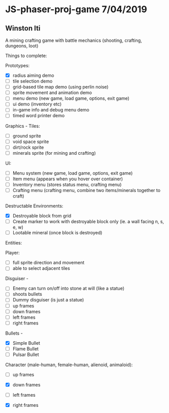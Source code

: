 # JS-phaser-proj-game 7/04/2019
## Winston Iti

A mining crafting game with battle mechanics (shooting, crafting, dungeons, loot)

Things to complete:

Prototypes:

- [x] radius aiming demo
- [ ] tile selection demo 
- [ ] grid-based tile map demo (using perlin noise)
- [ ] sprite movement and animation demo
- [ ] menu demo (new game, load game, options, exit game)
- [ ] ui demo (inventory etc)
- [ ] in-game info and debug menu demo
- [ ] timed word printer demo

Graphics - Tiles:

- [ ] ground sprite
- [ ] void space sprite
- [ ] dirt/rock sprite
- [ ] minerals sprite (for mining and crafting)

UI:

- [ ] Menu system (new game, load game, options, exit game)
- [ ] Item menu (appears when you hover over container)
- [ ] Inventory menu (stores status menu, crafting menu)
- [ ] Crafting menu (crafting menu, combine two items/minerals together to craft)

Destructable Environments:

- [x] Destroyable block from grid
- [ ] Create marker to work with destroyable block only (ie. a wall facing n, s, e, w)
- [ ] Lootable mineral (once block is destroyed)

Entities:

Player:
- [ ] full sprite direction and movement
- [ ] able to select adjacent tiles

Disguiser - 
- [ ] Enemy can turn on/off into stone at will (like a statue)
- [ ] shoots bullets
- [ ] Dummy disguiser (is just a statue)
- [ ] up frames
- [ ] down frames
- [ ] left frames
- [ ] right frames

Bullets -
- [x] Simple Bullet
- [ ] Flame Bullet
- [ ] Pulsar Bullet

Character (male-human, female-human, alienoid, animaloid):

- [ ] up frames 
- [x] down frames
- [ ] left frames
- [x] right frames


